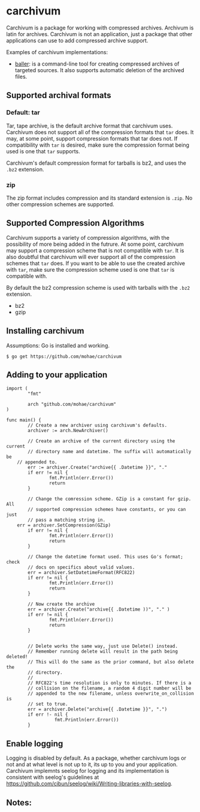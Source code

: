 carchivum
=========

Carchivum is a package for working with compressed archives. Archivum is latin for archives. Carchivum is not an application, just a package that other applications can use to add compressed archive support.

Examples of carchivum implementations:

* [baller](https://github.com/mohae/baller): is a command-line tool for creating compressed archives of targeted sources. It also supports automatic deletion of the archived files. 

## Supported archival formats
### Default: tar
Tar, tape archive, is the default archive format that carchivum uses. Carchivum does not support all of the compression formats that `tar` does. It may, at some point, support compression formats that tar does not.  If compatibility with `tar` is desired, make sure the compression format being used is one that `tar` supports.

Carchivum's default compression format for tarballs is bz2, and uses the `.bz2` extension.

### zip
The zip format includes compression and its standard extension is `.zip`. No other compression schemes are supported. 

## Supported Compression Algorithms
Carchivum supports a variety of compression algorithms, with the possibility of more being added in the futrure. At some point, carchivum may support a compression scheme that is not compatible with `tar`. It is also doubtful that carchivum will ever support all of the compression schemes that `tar` does. If you want to be able to use the created archive with `tar`, make sure the compression scheme used is one that `tar` is compatible with.

By default the bz2 compression scheme is used with tarballs with the `.bz2` extension.

* bz2
* gzip

## Installing carchivum
Assumptions: Go is installed and working.

    $ go get https://github.com/mohae/carchivum

## Adding to your application

    import (
            "fmt"

            arch "github.com/mohae/carchivum"
    )

    func main() {
            // Create a new archiver using carchivum's defaults.
            archiver := arch.NewArchiver()
     
            // Create an archive of the current directory using the current
            // directory name and datetime. The suffix will automatically be
	    // appended to.  
            err := archiver.Create("archive{{ .Datetime }}", "."
            if err != nil {
                    fmt.Println(err.Error())
                    return
            }

            // Change the comression scheme. GZip is a constant for gzip. All
            // supported compression schemes have constants, or you can just
            // pass a matching string in.
	    err = archiver.SetCompression(GZip)
            if err != nil {
                    fmt.Println(err.Error())
                    return
            }

            // Change the datetime format used. This uses Go's format; check
            // docs on specifics about valid values.
            err = archiver.SetDatetimeFormat(RFC822)
            if err != nil {
                    fmt.Println(err.Error())
                    return
            }

            // Now create the archive
            err = archiver.Create("archive{{ .Datetime ))", "." )
            if err != nil {
                    fmt.Println(err.Error())
                    return
            }


            // Delete works the same way, just use Delete() instead. 
            // Remember running delete will result in the path being deleted!
            // This will do the same as the prior command, but also delete the
            // directory. 
            //
            // RFC822's time resolution is only to minutes. If there is a 
            // collision on the filename, a random 4 digit number will be 
            // appended to the new filename, unless overwrite_on_collision is
            // set to true.
            err = archiver.Delete("archive{{ .Datetime }}", ".")
            if err !- nil {
                      fmt.Println(err.Error())
            }

## Enable logging
Logging is disabled by default. As a package, whether carchivum logs or not and at what level is not up to it, its up to you and your application. Carchivum implemnts seelog for logging and its implementation is consistent with seelog's guidelines at https://github.com/cibun/seelog/wiki/Writing-libraries-with-seelog.

## Notes:

